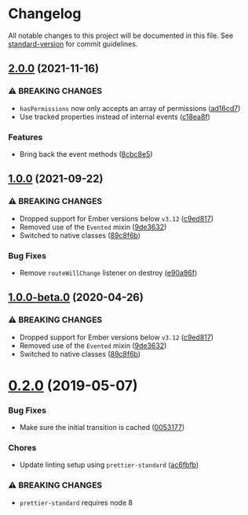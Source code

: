 # Changelog

All notable changes to this project will be documented in this file. See [standard-version](https://github.com/conventional-changelog/standard-version) for commit guidelines.

## [2.0.0](https://github.com/Bagaar/ember-permissions/compare/v1.0.0...v2.0.0) (2021-11-16)


### ⚠ BREAKING CHANGES

* `hasPermissions` now only accepts an array of permissions ([ad16cd7](https://github.com/Bagaar/ember-permissions/commit/ad16cd72fce81237a999ccc1ab82d82b8c91b874))
* Use tracked properties instead of internal events ([c18ea8f](https://github.com/Bagaar/ember-permissions/commit/c18ea8ff6e28408b996b690a59b6371e78610c82))

### Features

* Bring back the event methods ([8cbc8e5](https://github.com/Bagaar/ember-permissions/commit/8cbc8e58c4a14b1277ea251ce414d67a52309885))


## [1.0.0](https://github.com/Bagaar/ember-permissions/compare/v0.2.0...v1.0.0) (2021-09-22)


### ⚠ BREAKING CHANGES

* Dropped support for Ember versions below `v3.12` ([c9ed817](https://github.com/Bagaar/ember-permissions/commit/c9ed817637435df962f50e7e9cc3d1278ca66931))
* Removed use of the `Evented` mixin ([9de3632](https://github.com/Bagaar/ember-permissions/commit/9de3632f3af7ba009c58cd88c5d664f56f64a2ad))
* Switched to native classes ([89c8f6b](https://github.com/Bagaar/ember-permissions/commit/89c8f6b4c9aa7863c430444f0a25c82a21d1d5d7))

### Bug Fixes

* Remove `routeWillChange` listener on destroy ([e90a96f](https://github.com/Bagaar/ember-permissions/commit/e90a96f55e43b5eadbf9596e98d7743b14b8fee1))


## [1.0.0-beta.0](https://github.com/Bagaar/ember-permissions/compare/v0.2.0...v1.0.0-beta.0) (2020-04-26)


### ⚠ BREAKING CHANGES

* Dropped support for Ember versions below `v3.12` ([c9ed817](https://github.com/Bagaar/ember-permissions/commit/c9ed817637435df962f50e7e9cc3d1278ca66931))
* Removed use of the `Evented` mixin ([9de3632](https://github.com/Bagaar/ember-permissions/commit/9de3632f3af7ba009c58cd88c5d664f56f64a2ad))
* Switched to native classes ([89c8f6b](https://github.com/Bagaar/ember-permissions/commit/89c8f6b4c9aa7863c430444f0a25c82a21d1d5d7))

<a name="0.2.0"></a>
# [0.2.0](https://github.com/Bagaar/ember-permissions/compare/v0.1.0...v0.2.0) (2019-05-07)


### Bug Fixes

* Make sure the initial transition is cached ([0053177](https://github.com/Bagaar/ember-permissions/commit/0053177))


### Chores

* Update linting setup using `prettier-standard` ([ac6fbfb](https://github.com/Bagaar/ember-permissions/commit/ac6fbfb))


### ⚠ BREAKING CHANGES

* `prettier-standard` requires node 8
